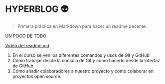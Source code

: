 # HYPERBLOG 👽

> Primera práctica en Markdown para hacer un readme decente.

UN POCO DE TODO

[Video del readme.md](https://platzi.com/clases/1557-git-github/19977-readmemd-es-una-excelente-practica/ "Video del readme.md")


1. En el curso se ven los diferentes comandos y usos de Git y GitHub
2. Cómo trabajar desde la consola de Git y como hacerlo desde la interfaz de GitHub
3. Cómo añadir colaboradores a nuestro proyecto y cómo colaborar en proyectos open source.